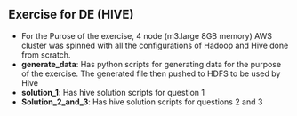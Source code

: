 Exercise for DE (HIVE)
-----------------
* For the Purose of the exercise, 4 node (m3.large 8GB memory) AWS cluster was spinned with all the configurations of Hadoop and Hive done from scratch.
* **generate_data**: Has python scripts for generating data for the purpose of the exercise. The generated file then pushed to HDFS to be used by Hive
* **solution_1**: Has hive solution scripts for question 1
* **Solution_2_and_3**: Has hive solution scripts for questions 2 and 3  

